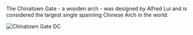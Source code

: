 The Chinatown Gate - a wooden arch - was designed by Alfred Lui and is considered the largest single spanning Chinese Arch in the world.

<img src="/web1-sp/img/chinatown.JPG" alt="Chinatown Gate DC">
